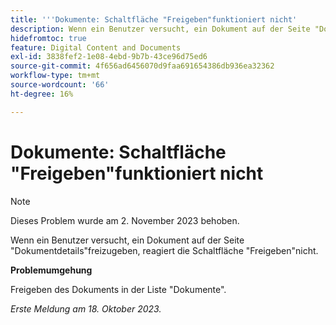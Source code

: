 ```yaml
---
title: '''Dokumente: Schaltfläche "Freigeben"funktioniert nicht'
description: Wenn ein Benutzer versucht, ein Dokument auf der Seite "Dokumentdetails"freizugeben, reagiert die Schaltfläche "Freigeben"nicht.
hidefromtoc: true
feature: Digital Content and Documents
exl-id: 3838fef2-1e08-4ebd-9b7b-43ce96d75ed6
source-git-commit: 4f656ad6456070d9faa691654386db936ea32362
workflow-type: tm+mt
source-wordcount: '66'
ht-degree: 16%

---
```


# Dokumente: Schaltfläche &quot;Freigeben&quot;funktioniert nicht

>[!NOTE]
>
>Dieses Problem wurde am 2. November 2023 behoben.

Wenn ein Benutzer versucht, ein Dokument auf der Seite &quot;Dokumentdetails&quot;freizugeben, reagiert die Schaltfläche &quot;Freigeben&quot;nicht.

**Problemumgehung**

Freigeben des Dokuments in der Liste &quot;Dokumente&quot;.

_Erste Meldung am 18. Oktober 2023._
